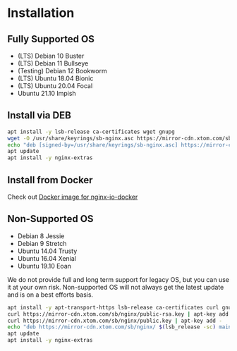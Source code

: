 # Installation

## Fully Supported OS

* (LTS) Debian 10 Buster
* (LTS) Debian 11 Bullseye
* (Testing) Debian 12 Bookworm
* (LTS) Ubuntu 18.04 Bionic
* (LTS) Ubuntu 20.04 Focal
* Ubuntu 21.10 Impish

## Install via DEB

``` sh
apt install -y lsb-release ca-certificates wget gnupg
wget -O /usr/share/keyrings/sb-nginx.asc https://mirror-cdn.xtom.com/sb/nginx/public.key
echo "deb [signed-by=/usr/share/keyrings/sb-nginx.asc] https://mirror-cdn.xtom.com/sb/nginx/ $(lsb_release -sc) main" > /etc/apt/sources.list.d/sb-nginx.list
apt update
apt install -y nginx-extras
```

## Install from Docker

Check out [Docker image for nginx-io-docker](https://github.com/nginx-io/nginx-io-docker)

## Non-Supported OS

* Debian 8 Jessie
* Debian 9 Stretch
* Ubuntu 14.04 Trusty
* Ubuntu 16.04 Xenial
* Ubuntu 19.10 Eoan

We do not provide full and long term support for legacy OS, but you can use it at your own risk. Non-supported OS will not always get the latest update and is on a best efforts basis.

``` sh
apt install -y apt-transport-https lsb-release ca-certificates curl gnupg
curl https://mirror-cdn.xtom.com/sb/nginx/public-rsa.key | apt-key add -
curl https://mirror-cdn.xtom.com/sb/nginx/public.key | apt-key add -
echo "deb https://mirror-cdn.xtom.com/sb/nginx/ $(lsb_release -sc) main" > /etc/apt/sources.list.d/sb-nginx.list
apt update
apt install -y nginx-extras
```
